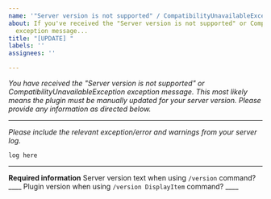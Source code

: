 ```yaml
---
name: '"Server version is not supported" / CompatibilityUnavailableException'
about: If you've received the "Server version is not supported" or CompatibilityUnavailableException
  exception message...
title: "[UPDATE] "
labels: ''
assignees: ''

---
```


*You have received the  "Server version is not supported" or CompatibilityUnavailableException exception message.*
*This most likely means the plugin must be manually updated for your server version.*
*Please provide any information as directed below.*

---

*Please include the relevant exception/error and warnings from your server log.*

```
log here
```

---


**Required information**
Server version text when using `/version` command? ____
Plugin version when using `/version DisplayItem` command? ____
